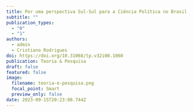 ```yaml
---
title: Por uma perspectiva Sul-Sul para a Ciência Política no Brasil
subtitle: ""
publication_types:
  - "0"
  - "1"
authors:
  - admin
  - Cristiano Rodrigues
doi: https://doi.org/10.31068/tp.v32i00.1060
publication: Teoria & Pesquisa
draft: false
featured: false
image:
  filename: teoria-e-pesquisa.png
  focal_point: Smart
  preview_only: false
date: 2023-09-15T20:23:08.744Z
---
```

